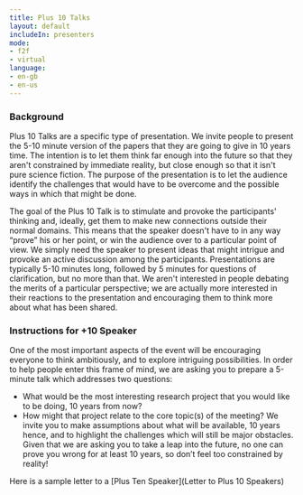 ```yaml
---
title: Plus 10 Talks
layout: default
includeIn: presenters
mode:
- f2f
- virtual
language:
- en-gb
- en-us
---
```

### Background

Plus 10 Talks are a specific type of presentation. We invite people to present the 5-10 minute version of the papers that they are going to give in 10 years time. The intention is to let them think far enough into the future so that they aren't constrained by immediate reality, but close enough so that it isn't pure science fiction. The purpose of the presentation is to let the audience identify the challenges that would have to be overcome and the possible ways in which that might be done.

The goal of the Plus 10 Talk is to stimulate and provoke the participants' thinking and, ideally, get them to make new connections outside their normal domains. This means that the speaker doesn't have to in any way “prove” his or her point, or win the audience over to a particular point of view. We simply need the speaker to present ideas that might intrigue and provoke an active discussion among the participants. Presentations are typically 5-10 minutes long, followed by 5 minutes for questions of clarification, but no more than that. We aren't interested in people debating the merits of a particular perspective; we are actually more interested in their reactions to the presentation and encouraging them to think more about what has been shared. 

### Instructions for +10 Speaker

One of the most important aspects of the event will be encouraging everyone to think ambitiously, and to explore intriguing possibilities. In order to help people enter this frame of mind, we are asking you to prepare a 5-minute talk which addresses two questions:

 * What would be the most interesting research project that you would like to be doing, 10 years from now?
 * How might that project relate to the core topic(s) of the meeting?
We invite you to make assumptions about what will be available, 10 years hence, and to highlight the challenges which will still be major obstacles. Given that we are asking you to take a leap into the future, no one can prove you wrong for at least 10 years, so don’t feel too constrained by reality!

Here is a sample letter to a [Plus Ten Speaker](Letter to Plus 10 Speakers)